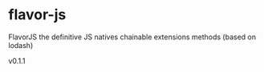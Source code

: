 # flavor-js
FlavorJS the definitive JS natives chainable extensions methods (based on lodash)

v0.1.1